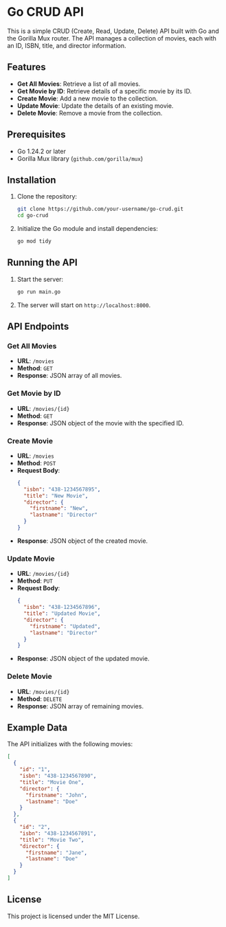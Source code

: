 # Go CRUD API

This is a simple CRUD (Create, Read, Update, Delete) API built with Go and the Gorilla Mux router. The API manages a collection of movies, each with an ID, ISBN, title, and director information.

## Features

- **Get All Movies**: Retrieve a list of all movies.
- **Get Movie by ID**: Retrieve details of a specific movie by its ID.
- **Create Movie**: Add a new movie to the collection.
- **Update Movie**: Update the details of an existing movie.
- **Delete Movie**: Remove a movie from the collection.

## Prerequisites

- Go 1.24.2 or later
- Gorilla Mux library (`github.com/gorilla/mux`)

## Installation

1. Clone the repository:
   ```sh
   git clone https://github.com/your-username/go-crud.git
   cd go-crud
   ```

2. Initialize the Go module and install dependencies:
   ```sh
   go mod tidy
   ```

## Running the API

1. Start the server:
   ```sh
   go run main.go
   ```

2. The server will start on `http://localhost:8000`.

## API Endpoints

### Get All Movies
- **URL**: `/movies`
- **Method**: `GET`
- **Response**: JSON array of all movies.

### Get Movie by ID
- **URL**: `/movies/{id}`
- **Method**: `GET`
- **Response**: JSON object of the movie with the specified ID.

### Create Movie
- **URL**: `/movies`
- **Method**: `POST`
- **Request Body**:
  ```json
  {
    "isbn": "438-1234567895",
    "title": "New Movie",
    "director": {
      "firstname": "New",
      "lastname": "Director"
    }
  }
  ```
- **Response**: JSON object of the created movie.

### Update Movie
- **URL**: `/movies/{id}`
- **Method**: `PUT`
- **Request Body**:
  ```json
  {
    "isbn": "438-1234567896",
    "title": "Updated Movie",
    "director": {
      "firstname": "Updated",
      "lastname": "Director"
    }
  }
  ```
- **Response**: JSON object of the updated movie.

### Delete Movie
- **URL**: `/movies/{id}`
- **Method**: `DELETE`
- **Response**: JSON array of remaining movies.

## Example Data

The API initializes with the following movies:
```json
[
  {
    "id": "1",
    "isbn": "438-1234567890",
    "title": "Movie One",
    "director": {
      "firstname": "John",
      "lastname": "Doe"
    }
  },
  {
    "id": "2",
    "isbn": "438-1234567891",
    "title": "Movie Two",
    "director": {
      "firstname": "Jane",
      "lastname": "Doe"
    }
  }
]
```

## License

This project is licensed under the MIT License.